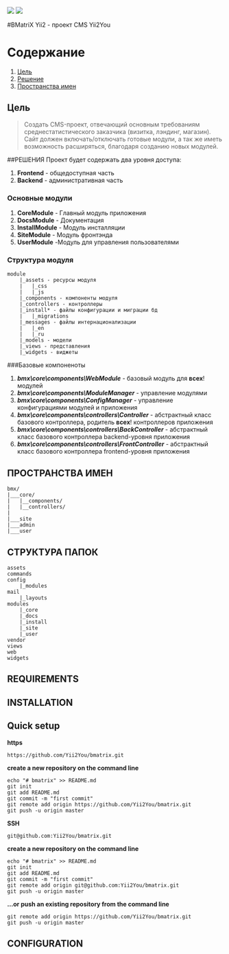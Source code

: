 [![](https://avatars0.githubusercontent.com/u/993323?s=100&v=4)](https://github.com/yiisoft)
[![](https://avatars0.githubusercontent.com/u/35477647?s=100&v=4)](https://github.com/Yii2You)

#BMatriX Yii2 - проект CMS Yii2You

<a name="list">Содержание</a>
=============================

1. [Цель](#target)
2. [Решение](#solution)
3. [Пространства имен](#namespace)



## <a name="target">Цель</a> ##

>Создать CMS-проект, отвечающий основным требованиям среднестатистического заказчика (визитка, лэндинг, магазин). Сайт должен включать/отключать готовые модули, а так же иметь возможность расширяться, благодаря созданию новых модулей.


##<a name="solution">РЕШЕНИЯ</a>
Проект будет содержать два уровня доступа:

1. **Frontend** - общедоступная часть 
2. **Backend** - административная часть

### Основные модули

1. **CoreModule** - Главный модуль приложения
2. **DocsModule** - Документация
2. **InstallModule** - Модуль инсталляции
2. **SiteModule** - Модуль фронтэнда
3. **UserModule** -Модуль для управления пользователями

### Структура модуля
	
	module
		|_assets - ресурсы модуля
		|	|_css
		|	|_js
		|_components - компоненты модуля
		|_controllers - контроллеры
		|_install* - файлы конфигурации и миграции бд
		|	|_migrations
		|_messages - файлы интернационализации
		|	|_en
		|	|_ru
		|_models - модели
		|_views - представления
		|_widgets - виджеты

###Базовые компоненоты
1. ***bmx\core\components\WebModule*** - базовый модуль для **всех**! модулей
2. ***bmx\core\components\ModuleManager*** - управление модулями
3. ***bmx\core\components\ConfigManager*** - управление конфигурациями модулей и приложения
4. ***bmx\core\components\controllers\Controller*** - абстрактный класс базового контроллера, родитель **всех**! контроллеров приложения
5. ***bmx\core\components\controllers\BackController*** - абстрактный класс базового контроллера backend-уровня приложения
6. ***bmx\core\components\controllers\FrontController*** - абстрактный класс базового контроллера frontend-уровня приложения


## <a name="namespace">ПРОСТРАНСТВА ИМЕН</a> ##


	bmx/
	|___core/
	|	|__components/
	|	|__controllers/
	|
	|___site
	|___admin
	|___user



СТРУКТУРА ПАПОК
-------------------
    assets
    commands
    config
		|_modules
    mail
        |_layouts
    modules
		|_core
		|_docs
		|_install
		|_site
		|_user
	vendor
	views
	web
	widgets


REQUIREMENTS
------------



INSTALLATION
------------

	
## Quick setup ##

**https**

	https://github.com/Yii2You/bmatrix.git

**create a new repository on the command line**

	echo "# bmatrix" >> README.md
	git init
	git add README.md
	git commit -m "first commit"
	git remote add origin https://github.com/Yii2You/bmatrix.git
	git push -u origin master

**SSH**

	git@github.com:Yii2You/bmatrix.git

**create a new repository on the command line**

	echo "# bmatrix" >> README.md
	git init
	git add README.md
	git commit -m "first commit"
	git remote add origin git@github.com:Yii2You/bmatrix.git
	git push -u origin master

**…or push an existing repository from the command line**

	git remote add origin https://github.com/Yii2You/bmatrix.git
	git push -u origin master

CONFIGURATION
-------------

